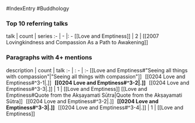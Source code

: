 #IndexEntry #Buddhology

### Top 10 referring talks
talk | count | series
:- | - |: -
[[Love and Emptiness]] | 2 | [[2007 Lovingkindness and Compassion As a Path to Awakening]]

### Paragraphs with 4+ mentions
description | count | talk
:- | : - | :-
[[Love and Emptiness#"Seeing all things with compassion"\|"Seeing all things with compassion"]] &nbsp;&nbsp;[[0204 Love and Emptiness#^3-1\|.]] &nbsp; **[[0204 Love and Emptiness#^3-2\|.]]** &nbsp; [[0204 Love and Emptiness#^3-3\|.]] | 1 | [[Love and Emptiness]]
[[Love and Emptiness#Quote from the Akṣayamati Sūtra\|Quote from the Akṣayamati Sūtra]] &nbsp;&nbsp;[[0204 Love and Emptiness#^3-2\|.]] &nbsp; **[[0204 Love and Emptiness#^3-3\|.]]** &nbsp; [[0204 Love and Emptiness#^3-4\|.]] | 1 | [[Love and Emptiness]]

